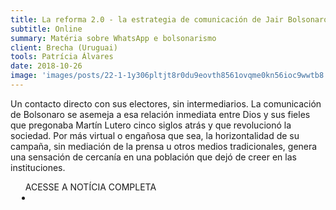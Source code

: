 ```yaml
---
title: La reforma 2.0 - la estrategia de comunicación de Jair Bolsonaro
subtitle: Online
summary: Matéria sobre WhatsApp e bolsonarismo
client: Brecha (Uruguai)
tools: Patrícia Álvares
date: 2018-10-26
image: 'images/posts/22-1-1y306pltjt8r0du9eovth8561ovqme0kn56ioc9wwtb8.png'
---
```


Un contacto directo con sus electores, sin intermediarios. La comunicación de Bolsonaro se asemeja a esa relación inmediata entre Dios y sus fieles que pregonaba Martín Lutero cinco siglos atrás y que revolucionó la sociedad. Por más virtual o engañosa que sea, la horizontalidad de su campaña, sin mediación de la prensa u otros medios tradicionales, genera una sensación de cercanía en una población que dejó de creer en las instituciones.

<div class="post__share"><ul class="share__list list-reset">ACESSE A NOTÍCIA COMPLETA<li class="share__item" style="margin-left: 10px"><a class="share__link share__facebook" style="background: #fa5657" href="https://brecha.com.uy/la-reforma-2-0/" 
onclick=window.open(this.href, 'pop-up', 'left=20,top=20,width=500,height=500,toolbar=1,resizable=0'); return false;" title="Link" rel="nofollow"><i class="fa-solid fa-link"></i></a></li></ul></div>
<!-- <div class="gallery-box"><div class="gallery"><img src="/clipping/images/example-1.jpg" loading="lazy" alt="Project"><img src="/clipping/images/example-2.jpg" loading="lazy" alt="Project"></div><em>Gallery / <a href="https://www.freepik.com/" target="_blank">Freepic</a></em></div> -->
